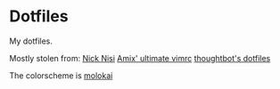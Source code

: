 # Dotfiles

My dotfiles.

Mostly stolen from:
[Nick Nisi](https://github.com/nicknisi/dotfiles)
[Amix' ultimate vimrc](https://github.com/amix/vimrc)
[thoughtbot's dotfiles](https://github.com/thoughtbot/dotfiles)

The colorscheme is [molokai](https://github.com/tomasr/molokai)
